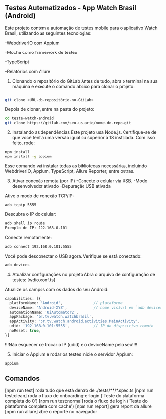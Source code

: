 ## Testes Automatizados - App Watch Brasil (Android)
Este projeto contém a automação de testes mobile para o aplicativo Watch Brasil, utilizando as seguintes tecnologias:

-WebdriverIO com Appium

-Mocha como framework de testes

-TypeScript

-Relatórios com Allure

1. Clonando o repositório do GitLab
Antes de tudo, abra o terminal na sua máquina e execute o comando abaixo para clonar o projeto:

````bash

git clone <URL-do-repositório-no-GitLab>
````
Depois de clonar, entre na pasta do projeto:

````bash
cd teste-watch-android
git clone https://gitlab.com/seu-usuario/nome-do-repo.git
````

2. Instalando as dependências
Este projeto usa Node.js. Certifique-se de que você tenha uma versão igual ou superior à 18 instalada. Com isso feito, rode:

````bash
npm install
npm install -g appium
````
Esse comando vai instalar todas as bibliotecas necessárias, incluindo WebdriverIO, Appium, TypeScript, Allure Reporter, entre outras.

3. Ativar conexão remota (por IP)
-Conecte o celular via USB.
-Modo desenvolvedor ativado
-Depuração USB ativada

Ative o modo de conexão TCP/IP:

````bash
adb tcpip 5555
````
Descubra o IP do celular:

````bash
adb shell ip route
Exemplo de IP: 192.168.0.101
````

Conecte remotamente:

````bash
adb connect 192.168.0.101:5555
````
Você pode desconectar o USB agora. Verifique se está conectado:

````bash
adb devices
````

4. Atualizar configurações no projeto
Abra o arquivo de configuração de testes:
[wdio.conf.ts]

Atualize os campos com os dados do seu Android:

````ts
capabilities: [{
  platformName: 'Android',              // plataforma
  deviceName: 'Android-XYZ',            // nome visível em `adb devices`
  automationName: 'UiAutomator2',
  appPackage: 'br.tv.watch.watchbrasil',
  appActivity: 'br.tv.watch.android.activities.MainActivity',
  udid: '192.168.0.101:5555',           // IP do dispositivo remoto
  noReset: true,
}]
````
!!!Não esquecer de trocar o IP (udid) e o deviceName pelo seu!!!!

5. Iniciar o Appium e rodar os testes
Inicie o servidor Appium:

```_bash
appium
````
## Comandos

[npm run test] roda tudo que está dentro de ./tests/**/*.spec.ts
[npm run test:clean] roda o  fluxo de onboarding-e-login ('Teste do plataforma completa do 0')
[npm run test:normal] roda o fluxo de login ('Teste do plataforma completa com cache')
[npm run report] gera report da allure
[npm run allure] abre o reporte no navegador
